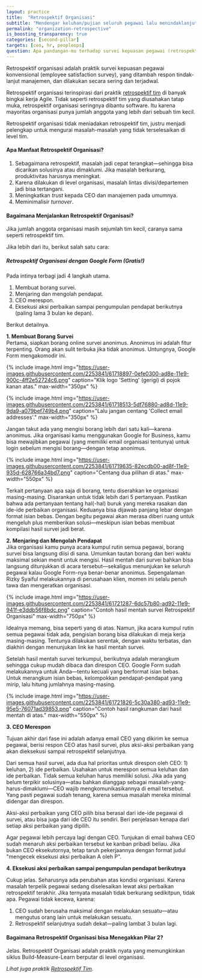 ```yaml
---
layout: practice
title:  "Retrospektif Organisasi"
subtitle: "Mendengar keluhan/pujian seluruh pegawai lalu menindaklanjutinya, sehingga pegawai makin efektif melayani pelanggan."
permalink: "organization-retrospective"
is_boosting_transparency: true
categories: [second-pillar]
targets: [ceo, hr, peopleops]
question: Apa pandangan-mu terhadap survei kepuasan pegawai (retrospektif organisasi)? Ada pengalaman? Apakah ada respons balik ke pegawai? Punya saran akan cara mengedukasi manajemen tentang hal ini?
---
```


Retrospektif organisasi adalah praktik survei kepuasan pegawai konvensional (employee satisfaction survey), yang ditambah respon tindak-lanjut manajemen, dan dilakukan secara sering dan terjadwal.

Retrospektif organisasi terinspirasi dari praktik [retrospektif tim](/team-retrospective) di banyak bingkai kerja Agile. Tidak seperti retrospektif tim yang diusahakan tatap muka, retrospektif organisasi seringnya dibantu software. Itu karena mayoritas organisasi punya jumlah anggota yang lebih dari sebuah tim kecil. 

Retrospektif organisasi tidak meniadakan retrospektif tim, justru menjadi pelengkap untuk mengurai masalah-masalah yang tidak terselesaikan di level tim.

#### Apa Manfaat Retrospektif Organisasi?

1. Sebagaimana retrospektif, masalah jadi cepat terangkat&mdash;sehingga bisa dicarikan solusinya atau dimaklumi. Jika masalah berkurang, produktivitas harusnya meningkat.
1. Karena dilakukan di level organisasi, masalah lintas divisi/departemen jadi bisa tertangani.
1. Meningkatkan _trust_ kepada CEO dan manajemen pada umumnya.
1. Meminimalisir _turnover_. 

#### Bagaimana Menjalankan Retrospektif Organisasi?

Jika jumlah anggota organisasi masih sejumlah tim kecil, caranya sama seperti retrospektif tim.

Jika lebih dari itu, berikut salah satu cara:

##### Retrospektif Organisasi dengan Google Form (Gratis!)

Pada intinya terbagi jadi 4 langkah utama. 

1. Membuat borang survei. 
1. Menjaring dan mengolah pendapat.
1. CEO merespon.
1. Eksekusi aksi perbaikan sampai pengumpulan pendapat berikutnya (paling lama 3 bulan ke depan).

Berikut detailnya.

**1. Membuat Borang Survei**  
Pertama, siapkan borang online survei anonimus. Anonimus ini adalah fitur terpenting. Orang akan sulit terbuka jika tidak anonimus. Untungnya, Google Form mengakomodir ini.

{% include image.html
    img="https://user-images.githubusercontent.com/2253841/61718897-0efe0300-ad8e-11e9-900c-4ff2e52724c6.png"
    caption="Klik logo 'Setting' (gerigi) di pojok kanan atas."
    max-width="350px"
     %}

{% include image.html
    img="https://user-images.githubusercontent.com/2253841/61718513-5df76880-ad8d-11e9-9da9-a079bef749b4.png"
    caption="Lalu jangan centang 'Collect email addresses'."
    max-width="350px"
     %}

Jangan takut ada yang mengisi borang lebih dari satu kali&mdash;karena anonimus. Jika organisasi kamu menggunakan Google for Business, kamu bisa mewajibkan pegawai (yang memiliki email organisasi tentunya) untuk login sebelum mengisi borang&mdash;dengan tetap anonimus.

{% include image.html
    img="https://user-images.githubusercontent.com/2253841/61719635-82ecdb00-ad8f-11e9-935d-628766a34bd7.png"
    caption="Centang dua pilihan di atas."
    max-width="550px"
    %}
 
Terkait pertanyaan apa saja di borang, tentu diserahkan ke organisasi masing-masing. Disarankan untuk tidak lebih dari 5 pertanyaan. Pastikan bahwa ada pertanyaan tentang hal(-hal) buruk yang mereka rasakan dan ide-ide perbaikan organisasi. Keduanya bisa dijawab panjang lebar dengan format isian bebas. Dengan begitu pegawai akan merasa diberi ruang untuk mengeluh plus memberikan solusi&mdash;meskipun isian bebas membuat kompilasi hasil survei jadi berat.

**2. Menjaring dan Mengolah Pendapat**  
Jika organisasi kamu punya acara kumpul rutin semua pegawai, borang survei bisa langsung diisi di sana. Umumkan tautan borang dan beri waktu maksimal sekian menit untuk mengisi. Hasil mentah dari survei bahkan bisa langsung ditunjukkan di acara tersebut&mdash;sekaligus menunjukan ke seluruh pegawai kalau Google Form-nya benar-benar anonimus. Sepengalaman Rizky Syaiful melakukannya di perusahaan klien, momen ini selalu penuh tawa dan mengeratkan organisasi.

{% include image.html
    img="https://user-images.githubusercontent.com/2253841/61721287-6dc57b80-ad92-11e9-941f-e3ddb56f8bdc.png"
    caption="Contoh hasil mentah survei Retrospektif Organisasi"
    max-width="750px"
    %}

Idealnya memang, bisa seperti yang di atas. Namun, jika acara kumpul rutin semua pegawai tidak ada, pengisian borang bisa dilakukan di meja kerja masing-masing. Tentunya dilakukan serentak, dengan waktu terbatas, dan diakhiri dengan menunjukan link ke hasil mentah survei.

Setelah hasil mentah survei terkumpul, berikutnya adalah merangkum sehingga cukup mudah dibaca dan direspon CEO. Google Form sudah melakukannya untuk Anda&mdash;tentu kecuali yang berformat isian bebas. Untuk merangkum isian bebas, kelompokkan pendapat-pendapat yang mirip, lalu hitung jumlahnya masing-masing.

{% include image.html
    img="https://user-images.githubusercontent.com/2253841/61721826-5c30a380-ad93-11e9-95e5-76071ad39853.png"
    caption="Contoh hasil rangkuman dari hasil mentah di atas."
    max-width="550px"
    %}

**3. CEO Merespon**

Tujuan akhir dari fase ini adalah adanya email CEO yang dikirim ke semua pegawai, berisi respon CEO atas hasil survei, plus aksi-aksi perbaikan yang akan dieksekusi sampai retrospektif selanjutnya.

Dari semua hasil survei, ada dua hal prioritas untuk direspon oleh CEO: 1) keluhan, 2) ide perbaikan. Usahakan untuk merespon semua keluhan dan ide perbaikan. Tidak semua keluhan harus memiliki solusi. Jika ada yang belum terpikir solusinya&mdash;atau bahkan dianggap sebagai masalah-yang-harus-dimaklumi&mdash;CEO wajib mengkomunikasikannya di email tersebut. Yang pasti pegawai sudah tenang, karena semua masalah mereka minimal didengar dan direspon.

Aksi-aksi perbaikan yang CEO pilih bisa berasal dari ide-ide pegawai di survei, atau bisa juga dari ide CEO itu sendiri. Beri penjelasan kenapa dari setiap aksi perbaikan yang dipilih.

Agar pegawai lebih percaya lagi dengan CEO. Tunjukan di email bahwa CEO sudah menaruh aksi perbaikan tersebut ke kanban pribadi beliau. Jika bukan CEO eksekutornya, tetap taruh pekerjaannya dengan format judul "mengecek eksekusi aksi perbaikan A oleh P".

**4. Eksekusi aksi perbaikan sampai pengumpulan pendapat berikutnya**

Cukup jelas. Seharusnya ada perubahan atas kondisi organisasi. Karena masalah terpelik pegawai sedang diselesaikan lewat aksi perbaikan retrospektif terakhir. Jika ternyata masalah tidak berkurang sedikitpun, tidak apa. Pegawai tidak kecewa, karena:

1. CEO sudah berusaha maksimal dengan melakukan sesuatu&mdash;atau mengutus orang lain untuk melakukan sesuatu.
2. Retrospektif selanjutnya sudah dekat&mdash;paling lambat 3 bulan lagi.

#### Bagaimana Retrospektif Organisasi bisa Menegakkan Pilar 2?

Jelas. Retrospektif Organisasi adalah praktik nyata yang memungkinkan siklus Build-Measure-Learn berputar di level organisasi.

_Lihat juga praktik [Retrospektif Tim](/team-retrospective)_.